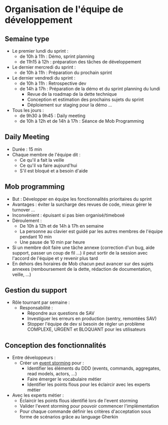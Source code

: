 # Organisation de l'équipe de développement

## Semaine type

- Le premier lundi du sprint :
  - de 10h à 11h : Démo, sprint planning
  - de 11h15 à 12h : préparation des tâches de développement
- Le dernier mercredi du sprint :
  - de 10h à 11h : Préparation du prochain sprint
- Le dernier vendredi du sprint :
  - de 10h à 11h : Retrospective dev
  - de 14h à 17h : Préparation de la démo et du sprint planning du lundi
    - Revue de la roadmap de la dette technique
    - Conception et estimation des prochains sujets du sprint
    - Déploiement sur staging pour la démo ...
- Tous les jours :
  - de 9h30 à 9h45 : Daily meeting
  - de 10h à 12h et de 14h à 17h : Séance de Mob Programming

## Daily Meeting

- Durée : 15 min
- Chaque membre de l'équipe dit :
  - Ce qu'il a fait la veille
  - Ce qu'il va faire aujourd'hui
  - S'il est bloqué et a besoin d'aide

## Mob programming

- But : Développer en équipe les fonctionnalités prioritaires du sprint
- Avantages : éviter la surcharge des revues de code, mieux gérer le turnover ...
- Inconvénient : épuisant si pas bien organisé/timeboxé
- Déroulement :
  - De 10h à 12h et de 14h à 17h en semaine
  - La personne au clavier est guidé par les autres membres de l'équipe pendant 10 min
  - Une pause de 10 min par heure
- Si un membre doit faire une tâche annexe (correction d'un bug, aide support, passer un coup de fil ...) il peut sortir de la session avec l'accord de l'équipe et y revenir plus tard
- En dehors des horaires de Mob chacun peut avancer sur des sujets annexes (remboursement de la dette, rédaction de documentation, veille, ...)

## Gestion du support

- Rôle tournant par semaine :
  - Responsabilité :
    - Répondre aux questions de SAV
    - Investiguer les erreurs en production (sentry, remontées SAV)
    - Stopper l'équipe de dev si besoin de régler un problème COMPLEXE, URGENT et BLOQUANT pour les utilisateurs

## Conception des fonctionnalités

- Entre développeurs :
  - Créer un [event storming](../event-stormings/event-storming.template.drawio.svg) pour :
    - Identifier les éléments du DDD (events, commands, aggregates, read models, actors, ...)
    - Faire émerger le vocabulaire métier
    - Identifier les points flous pour les éclaircir avec les experts métier
- Avec les experts métier :
  - Éclaircir les points flous identifié lors de l'event storming
  - Valider l'event storming pour pouvoir commencer l'implémentation
  - Pour chaque commande définir les critères d'acceptation sous forme de scénarios grâce au language Gherkin
